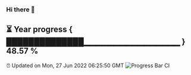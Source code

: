 ### Hi there 👋
⏳ Year progress { ██████████████▁▁▁▁▁▁▁▁▁▁▁▁▁▁▁▁ } 48.57 %
---
⏰ Updated on Mon, 27 Jun 2022 06:25:50 GMT
![Progress Bar CI](https://github.com/liununu/liununu/workflows/Progress%20Bar%20CI/badge.svg)
